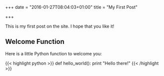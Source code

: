 +++
date = "2016-01-27T08:04:03+01:00"
title = "My First Post"

+++

This is my first post on the site.  I hope that you like it!

## Welcome Function

Here is a little Python function to welcome you:

{{< highlight python >}}
def hello_world():
    print "Hello there!"
{{< /highlight >}}
